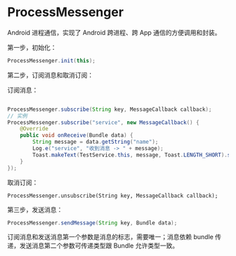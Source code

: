 # ProcessMessenger

Android 进程通信，实现了 Android 跨进程、跨 App 通信的方便调用和封装。

第一步，初始化：

```java
ProcessMessenger.init(this);
```

第二步，订阅消息和取消订阅：

订阅消息：
```java

ProcessMessenger.subscribe(String key, MessageCallback callback);
// 实例
ProcessMessenger.subscribe("service", new MessageCallback() {
    @Override
    public void onReceive(Bundle data) {
        String message = data.getString("name");
        Log.e("service", "收到消息 -> " + message);
        Toast.makeText(TestService.this, message, Toast.LENGTH_SHORT).show();
    }
});
```

取消订阅：
```
ProcessMessenger.unsubscribe(String key, MessageCallback callback);
```

第三步，发送消息：

```java
ProcessMessenger.sendMessage(String key, Bundle data);
```

订阅消息和发送消息第一个参数是消息的标志，需要唯一；消息依赖 bundle 传递，发送消息第二个参数可传递类型跟 Bundle 允许类型一致。